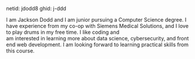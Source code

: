 netid: jdodd8
ghid: j-ddd


I am Jackson Dodd and I am junior pursuing a Computer Science degree. I have experience from
my co-op with Siemens Medical Solutions, and I love to play drums in my free time. I like coding and  
am interested in learning more about data science, cybersecurity, and front end web development.
I am looking forward to learning practical skills from this course.
